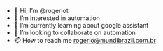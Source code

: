- 👋 Hi, I’m @rogeriot
- 👀 I’m interested in automation
- 🌱 I’m currently learning about google assistant
- 💞️ I’m looking to collaborate on automation
- 📫 How to reach me rogerio@mundibrazil.com.br

<!---
rogeriot/rogeriot is a ✨ special ✨ repository because its `README.md` (this file) appears on your GitHub profile.
You can click the Preview link to take a look at your changes.
--->
